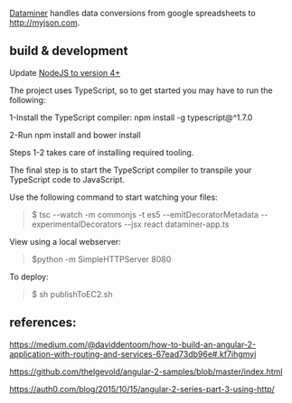 [Dataminer](https://github.com/col42dev/dataminer) handles data conversions from google spreadsheets to http://myjson.com.


## build & development

Update [NodeJS to version 4+](https://nodejs.org/en/download/)

The project uses TypeScript, so to get started you may have to run the following:

1-Install the TypeScript compiler: npm install -g typescript@^1.7.0

2-Run npm install and bower install

Steps 1-2 takes care of installing required tooling.

The final step is to start the TypeScript compiler to transpile your TypeScript code to JavaScript.

Use the following command to start watching your files:

>$ tsc --watch -m commonjs -t es5 --emitDecoratorMetadata --experimentalDecorators --jsx react dataminer-app.ts

View using a local webserver:

>$python -m SimpleHTTPServer 8080

To deploy:
>$ sh publishToEC2.sh

## references:

https://medium.com/@daviddentoom/how-to-build-an-angular-2-application-with-routing-and-services-67ead73db96e#.kf7ihgmyi

https://github.com/thelgevold/angular-2-samples/blob/master/index.html

https://auth0.com/blog/2015/10/15/angular-2-series-part-3-using-http/

